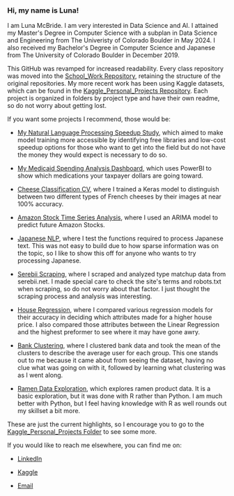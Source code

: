 ### Hi, my name is Luna!

I am Luna McBride. I am very interested in Data Science and AI. I attained my Master's Degree in Computer Science with a subplan in Data Science and Engineering from The Univeristy of Colorado Boulder in May 2024. I also received my Bachelor's Degree in Computer Science and Japanese from The University of Colorado Boulder in December 2019.

This GitHub was revamped for increased readability. Every class repository was moved into the [School_Work Repository](https://github.com/Luna-McBride/School_Work), retaining the structure of the original repositories. My more recent work has been using Kaggle datasets, which can be found in the [Kaggle_Personal_Projects Repository](https://github.com/Luna-McBride/Kaggle_Personal_Projects). Each project is organized in folders by project type and have their own readme, so do not worry about getting lost.

If you want some projects I recommend, those would be:

* [My Natural Language Processing Speedup Study](https://github.com/Luna-McBride/Natural_Language_Processing_Speedup_Study/tree/main), which aimed to make model training more accessible by identifying free libraries and low-cost speedup options for those who want to get into the field but do not have the money they would expect is necessary to do so.

* [My Medicaid Spending Analysis Dashboard](https://github.com/Luna-McBride/Medicaid_Analysis), which uses PowerBI to show which medications your taxpayer dollars are going toward.

* [Cheese Classification CV](https://github.com/Luna-McBride/Kaggle_Personal_Projects/tree/master/Computer%20Vision/Computer_Vision_Cheese_Classification), where I trained a Keras model to distinguish between two different types of French cheeses by their images at near 100% accuracy.

* [Amazon Stock Time Series Analysis](https://github.com/Luna-McBride/Kaggle_Personal_Projects/tree/master/Time%20Series/Time_Series_Amazon_Stocks), where I used an ARIMA model to predict future Amazon Stocks.

* [Japanese NLP](https://github.com/Luna-McBride/Kaggle_Personal_Projects/tree/master/Natural%20Language%20Processing/Japanese_NLP_Testing), where I test the functions required to process Japanese text. This was not easy to build due to how sparse information was on the topic, so I like to show this off for anyone who wants to try processing Japanese.

* [Serebii Scraping](https://github.com/Luna-McBride/Kaggle_Personal_Projects/tree/master/Scraping/Pokemon_Matchup_Scraping_Project), where I scraped and analyzed type matchup data from serebii.net. I made special care to check the site's terms and robots.txt when scraping, so do not worry about that factor. I just thought the scraping process and analysis was interesting.

* [House Regression](https://github.com/Luna-McBride/Kaggle_Personal_Projects/tree/master/Regression/House_Regression_Project), where I compared various regression models for their accuracy in deciding which attributes made for a higher house price. I also compared those attributes between the Linear Regression and the highest preformer to see where it may have gone awry.

* [Bank Clustering](https://github.com/Luna-McBride/Kaggle_Personal_Projects/tree/master/Data%20Clustering/Bank_Data_Clustering), where I clustered bank data and took the mean of the clusters to describe the average user for each group. This one stands out to me because it came about from seeing the dataset, having no clue what was going on with it, followed by learning what clustering was as I went along.

* [Ramen Data Exploration](https://github.com/Luna-McBride/Kaggle_Personal_Projects/tree/master/Data%20Exploration/R_Ramen_Data_Exploration), which explores ramen product data. It is a basic exploration, but it was done with R rather than Python. I am much better with Python, but I feel having knowledge with R as well rounds out my skillset a bit more.

These are just the current highlights, so I encourage you to go to the [Kaggle_Personal_Projects Folder](https://github.com/Luna-McBride/Kaggle_Personal_Projects) to see some more.



If you would like to reach me elsewhere, you can find me on:

* [LinkedIn](https://www.linkedin.com/in/luna-mcbride-2b8b24186/)

* [Kaggle](https://www.kaggle.com/lunamcbride24)

* [Email](luna.mcbride24@gmail.com)

<!--
**Luna-McBride/Luna-McBride** is a ✨ _special_ ✨ repository because its `README.md` (this file) appears on your GitHub profile.

Here are some ideas to get you started:

- 🔭 I’m currently working on ...
- 🌱 I’m currently learning ...
- 👯 I’m looking to collaborate on ...
- 🤔 I’m looking for help with ...
- 💬 Ask me about ...
- 📫 How to reach me: ...
- 😄 Pronouns: ...
- ⚡ Fun fact: ...
-->
